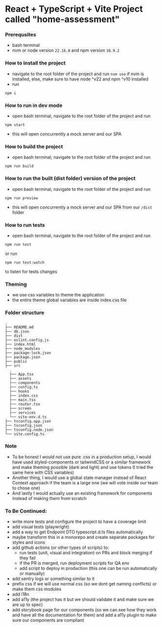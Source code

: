 # React + TypeScript + Vite Project called "home-assessment"

### Prerequsites

- bash terminal
- nvm or node version `22.16.0` and npm version `10.9.2`

### How to install the project

- navigate to the root folder of the project and
  run `nvm use` if nvm is installed, else, make sure to have node ^v22 and npm ^v10 installed
- run

```
npm i
```

### How to run in dev mode

- open bash terminal, navigate to the root folder of the project and run

```
npm start
```

- this will open concurrently a mock server and our SPA

### How to build the project

- open bash terminal, navigate to the root folder of the project and run

```
npm run build
```

### How to run the built (dist folder) version of the project

- open bash terminal, navigate to the root folder of the project and run

```
npm run preview
```

- this will open concurrently a mock server and our SPA from our `/dist` folder

### How to run tests

- open bash terminal, navigate to the root folder of the project and run

```
npm run test
```

or run

```
npm run test:watch
```

to listen for tests changes

### Theming

- we use css variables to theme the application
- the entire theme global variables are inside index.css file

### Folder structure

```
.
├── README.md
├── db.json
├── dist
├── eslint.config.js
├── index.html
├── node_modules
├── package-lock.json
├── package.json
├── public
├── src
  .
  ├── App.tsx
  ├── assets
  ├── components
  ├── config.ts
  ├── hooks
  ├── index.css
  ├── main.tsx
  ├── router.tsx
  ├── screen
  ├── services
  └── vite-env.d.ts
├── tsconfig.app.json
├── tsconfig.json
├── tsconfig.node.json
└── vite.config.ts
```

### Note

- To be honest I would not use pure .css in a production setup, I would have used styled-components or tailwindCSS or a similar framework and make theming possible (dark and light) and use tokens (I tried the same here with CSS variables)
- Another thing, I would use a global state manager instead of React Context approach if the team is a large one (we will vote inside our team to chose one)
- And lastly I would actually use an existing framework for components instead of making them from scratch

### To Be Continued:

- write more tests and configure the project to have a coverage limit
- add visual tests (playwright)
- add a way to get Endpoint DTO typescript.d.ts files automatically
- maybe transform this in a monorepo and create separate packages for styles and icons
- add github actions (or other types of scripts) to:
  - run tests (unit, visual and integration) on PRs and block merging if they fail
  - if the PR is merged, run deployment scripts for QA env
  - add script to deploy in production (this one can be run automatically or manually)
- add sentry logs or something similar to it
- prefix css if we will use normal css (so we dont get naming conflicts) or make them css modules
- add i18n
- add a11y (the project has it but we should validate it and make sure we are up to spec)
- add storybook page for our components (so we can see how they work and have all the documentation for them) and add a a11y plugin to make sure our components are compliant
